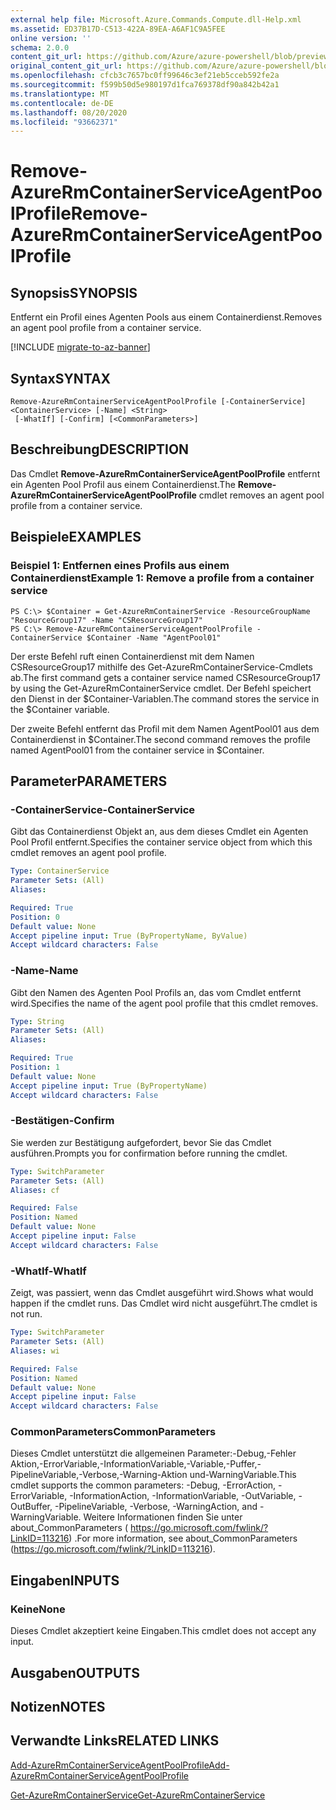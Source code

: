 ```yaml
---
external help file: Microsoft.Azure.Commands.Compute.dll-Help.xml
ms.assetid: ED37B17D-C513-422A-89EA-A6AF1C9A5FEE
online version: ''
schema: 2.0.0
content_git_url: https://github.com/Azure/azure-powershell/blob/preview/src/ResourceManager/Compute/Stack/Commands.Compute/help/Remove-AzureRmContainerServiceAgentPoolProfile.md
original_content_git_url: https://github.com/Azure/azure-powershell/blob/preview/src/ResourceManager/Compute/Stack/Commands.Compute/help/Remove-AzureRmContainerServiceAgentPoolProfile.md
ms.openlocfilehash: cfcb3c7657bc0ff99646c3ef21eb5cceb592fe2a
ms.sourcegitcommit: f599b50d5e980197d1fca769378df90a842b42a1
ms.translationtype: MT
ms.contentlocale: de-DE
ms.lasthandoff: 08/20/2020
ms.locfileid: "93662371"
---
```

# <span data-ttu-id="7c250-101">Remove-AzureRmContainerServiceAgentPoolProfile</span><span class="sxs-lookup"><span data-stu-id="7c250-101">Remove-AzureRmContainerServiceAgentPoolProfile</span></span>

## <span data-ttu-id="7c250-102">Synopsis</span><span class="sxs-lookup"><span data-stu-id="7c250-102">SYNOPSIS</span></span>
<span data-ttu-id="7c250-103">Entfernt ein Profil eines Agenten Pools aus einem Containerdienst.</span><span class="sxs-lookup"><span data-stu-id="7c250-103">Removes an agent pool profile from a container service.</span></span>

[!INCLUDE [migrate-to-az-banner](../../includes/migrate-to-az-banner.md)]

## <span data-ttu-id="7c250-104">Syntax</span><span class="sxs-lookup"><span data-stu-id="7c250-104">SYNTAX</span></span>

```
Remove-AzureRmContainerServiceAgentPoolProfile [-ContainerService] <ContainerService> [-Name] <String>
 [-WhatIf] [-Confirm] [<CommonParameters>]
```

## <span data-ttu-id="7c250-105">Beschreibung</span><span class="sxs-lookup"><span data-stu-id="7c250-105">DESCRIPTION</span></span>
<span data-ttu-id="7c250-106">Das Cmdlet **Remove-AzureRmContainerServiceAgentPoolProfile** entfernt ein Agenten Pool Profil aus einem Containerdienst.</span><span class="sxs-lookup"><span data-stu-id="7c250-106">The **Remove-AzureRmContainerServiceAgentPoolProfile** cmdlet removes an agent pool profile from a container service.</span></span>

## <span data-ttu-id="7c250-107">Beispiele</span><span class="sxs-lookup"><span data-stu-id="7c250-107">EXAMPLES</span></span>

### <span data-ttu-id="7c250-108">Beispiel 1: Entfernen eines Profils aus einem Containerdienst</span><span class="sxs-lookup"><span data-stu-id="7c250-108">Example 1: Remove a profile from a container service</span></span>
```
PS C:\> $Container = Get-AzureRmContainerService -ResourceGroupName "ResourceGroup17" -Name "CSResourceGroup17" 
PS C:\> Remove-AzureRmContainerServiceAgentPoolProfile -ContainerService $Container -Name "AgentPool01"
```

<span data-ttu-id="7c250-109">Der erste Befehl ruft einen Containerdienst mit dem Namen CSResourceGroup17 mithilfe des Get-AzureRmContainerService-Cmdlets ab.</span><span class="sxs-lookup"><span data-stu-id="7c250-109">The first command gets a container service named CSResourceGroup17 by using the Get-AzureRmContainerService cmdlet.</span></span>
<span data-ttu-id="7c250-110">Der Befehl speichert den Dienst in der $Container-Variablen.</span><span class="sxs-lookup"><span data-stu-id="7c250-110">The command stores the service in the $Container variable.</span></span>

<span data-ttu-id="7c250-111">Der zweite Befehl entfernt das Profil mit dem Namen AgentPool01 aus dem Containerdienst in $Container.</span><span class="sxs-lookup"><span data-stu-id="7c250-111">The second command removes the profile named AgentPool01 from the container service in $Container.</span></span>

## <span data-ttu-id="7c250-112">Parameter</span><span class="sxs-lookup"><span data-stu-id="7c250-112">PARAMETERS</span></span>

### <span data-ttu-id="7c250-113">-ContainerService</span><span class="sxs-lookup"><span data-stu-id="7c250-113">-ContainerService</span></span>
<span data-ttu-id="7c250-114">Gibt das Containerdienst Objekt an, aus dem dieses Cmdlet ein Agenten Pool Profil entfernt.</span><span class="sxs-lookup"><span data-stu-id="7c250-114">Specifies the container service object from which this cmdlet removes an agent pool profile.</span></span>

```yaml
Type: ContainerService
Parameter Sets: (All)
Aliases: 

Required: True
Position: 0
Default value: None
Accept pipeline input: True (ByPropertyName, ByValue)
Accept wildcard characters: False
```

### <span data-ttu-id="7c250-115">-Name</span><span class="sxs-lookup"><span data-stu-id="7c250-115">-Name</span></span>
<span data-ttu-id="7c250-116">Gibt den Namen des Agenten Pool Profils an, das vom Cmdlet entfernt wird.</span><span class="sxs-lookup"><span data-stu-id="7c250-116">Specifies the name of the agent pool profile that this cmdlet removes.</span></span>

```yaml
Type: String
Parameter Sets: (All)
Aliases: 

Required: True
Position: 1
Default value: None
Accept pipeline input: True (ByPropertyName)
Accept wildcard characters: False
```

### <span data-ttu-id="7c250-117">-Bestätigen</span><span class="sxs-lookup"><span data-stu-id="7c250-117">-Confirm</span></span>
<span data-ttu-id="7c250-118">Sie werden zur Bestätigung aufgefordert, bevor Sie das Cmdlet ausführen.</span><span class="sxs-lookup"><span data-stu-id="7c250-118">Prompts you for confirmation before running the cmdlet.</span></span>

```yaml
Type: SwitchParameter
Parameter Sets: (All)
Aliases: cf

Required: False
Position: Named
Default value: None
Accept pipeline input: False
Accept wildcard characters: False
```

### <span data-ttu-id="7c250-119">-WhatIf</span><span class="sxs-lookup"><span data-stu-id="7c250-119">-WhatIf</span></span>
<span data-ttu-id="7c250-120">Zeigt, was passiert, wenn das Cmdlet ausgeführt wird.</span><span class="sxs-lookup"><span data-stu-id="7c250-120">Shows what would happen if the cmdlet runs.</span></span> <span data-ttu-id="7c250-121">Das Cmdlet wird nicht ausgeführt.</span><span class="sxs-lookup"><span data-stu-id="7c250-121">The cmdlet is not run.</span></span>

```yaml
Type: SwitchParameter
Parameter Sets: (All)
Aliases: wi

Required: False
Position: Named
Default value: None
Accept pipeline input: False
Accept wildcard characters: False
```

### <span data-ttu-id="7c250-122">CommonParameters</span><span class="sxs-lookup"><span data-stu-id="7c250-122">CommonParameters</span></span>
<span data-ttu-id="7c250-123">Dieses Cmdlet unterstützt die allgemeinen Parameter:-Debug,-Fehler Aktion,-ErrorVariable,-InformationVariable,-Variable,-Puffer,-PipelineVariable,-Verbose,-Warning-Aktion und-WarningVariable.</span><span class="sxs-lookup"><span data-stu-id="7c250-123">This cmdlet supports the common parameters: -Debug, -ErrorAction, -ErrorVariable, -InformationAction, -InformationVariable, -OutVariable, -OutBuffer, -PipelineVariable, -Verbose, -WarningAction, and -WarningVariable.</span></span> <span data-ttu-id="7c250-124">Weitere Informationen finden Sie unter about_CommonParameters ( https://go.microsoft.com/fwlink/?LinkID=113216) .</span><span class="sxs-lookup"><span data-stu-id="7c250-124">For more information, see about_CommonParameters (https://go.microsoft.com/fwlink/?LinkID=113216).</span></span>

## <span data-ttu-id="7c250-125">Eingaben</span><span class="sxs-lookup"><span data-stu-id="7c250-125">INPUTS</span></span>

### <span data-ttu-id="7c250-126">Keine</span><span class="sxs-lookup"><span data-stu-id="7c250-126">None</span></span>
<span data-ttu-id="7c250-127">Dieses Cmdlet akzeptiert keine Eingaben.</span><span class="sxs-lookup"><span data-stu-id="7c250-127">This cmdlet does not accept any input.</span></span>

## <span data-ttu-id="7c250-128">Ausgaben</span><span class="sxs-lookup"><span data-stu-id="7c250-128">OUTPUTS</span></span>

## <span data-ttu-id="7c250-129">Notizen</span><span class="sxs-lookup"><span data-stu-id="7c250-129">NOTES</span></span>

## <span data-ttu-id="7c250-130">Verwandte Links</span><span class="sxs-lookup"><span data-stu-id="7c250-130">RELATED LINKS</span></span>

[<span data-ttu-id="7c250-131">Add-AzureRmContainerServiceAgentPoolProfile</span><span class="sxs-lookup"><span data-stu-id="7c250-131">Add-AzureRmContainerServiceAgentPoolProfile</span></span>](./Add-AzureRmContainerServiceAgentPoolProfile.md)

[<span data-ttu-id="7c250-132">Get-AzureRmContainerService</span><span class="sxs-lookup"><span data-stu-id="7c250-132">Get-AzureRmContainerService</span></span>](./Get-AzureRmContainerService.md)



